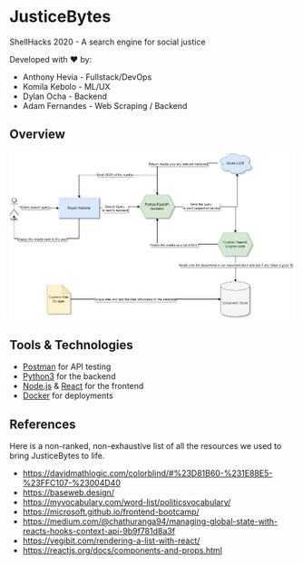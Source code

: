 # JusticeBytes
ShellHacks 2020 - A search engine for social justice

Developed with ❤ by:
* Anthony Hevia - Fullstack/DevOps
* Komila Kebolo - ML/UX
* Dylan Ocha - Backend
* Adam Fernandes - Web Scraping / Backend



## Overview
![System Diagram](./justiceBytes.png)

## Tools & Technologies
* [Postman](https://www.postman.com/) for API testing
* [Python3]() for the backend
* [Node.js]() & [React]() for the frontend
* [Docker]() for deployments


## References
Here is a non-ranked, non-exhaustive list of all the resources we used to bring JusticeBytes to life.
* https://davidmathlogic.com/colorblind/#%23D81B60-%231E88E5-%23FFC107-%23004D40
* https://baseweb.design/
* https://myvocabulary.com/word-list/politicsvocabulary/
* https://microsoft.github.io/frontend-bootcamp/
* https://medium.com/@chathuranga94/managing-global-state-with-reacts-hooks-context-api-9b9f781d8a3f
* https://vegibit.com/rendering-a-list-with-react/
* https://reactjs.org/docs/components-and-props.html


